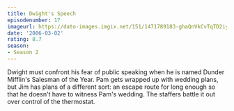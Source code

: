 ```yaml
---
title: Dwight's Speech
episodenumber: 17
imageurl: https://dato-images.imgix.net/151/1471789183-ghaQnVkCvTqTD2iyeu9piZBltOL.jpg?ixlib=rb-1.1.0&ch=DPR%2CWidth&auto=compress%2Cformat
date: '2006-03-02'
rating: 8.7
season:
- Season 2
---
```


Dwight must confront his fear of public speaking when he is named Dunder Mifflin's Salesman of the Year. Pam gets wrapped up with wedding plans, but Jim has plans of a different sort: an escape route for long enough so that he doesn't have to witness Pam's wedding. The staffers battle it out over control of the thermostat.
